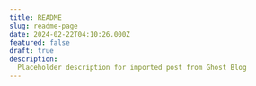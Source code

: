 ```yaml
---
title: README
slug: readme-page
date: 2024-02-22T04:10:26.000Z
featured: false
draft: true
description:
  Placeholder description for imported post from Ghost Blog 
---
```


